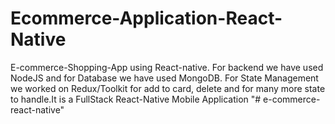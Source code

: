 # Ecommerce-Application-React-Native
E-commerce-Shopping-App using React-native. For backend we have used NodeJS and for Database we have used MongoDB.  For State Management we worked on Redux/Toolkit for add to card, delete and for many more state to handle.It is a FullStack React-Native Mobile Application 
"# e-commerce-react-native" 
